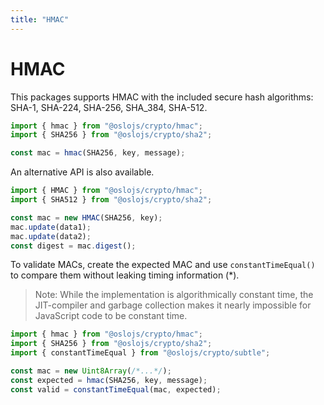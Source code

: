 ```yaml
---
title: "HMAC"
---
```


# HMAC

This packages supports HMAC with the included secure hash algorithms: SHA-1, SHA-224, SHA-256, SHA_384, SHA-512.

```ts
import { hmac } from "@oslojs/crypto/hmac";
import { SHA256 } from "@oslojs/crypto/sha2";

const mac = hmac(SHA256, key, message);
```

An alternative API is also available.

```ts
import { HMAC } from "@oslojs/crypto/hmac";
import { SHA512 } from "@oslojs/crypto/sha2";

const mac = new HMAC(SHA256, key);
mac.update(data1);
mac.update(data2);
const digest = mac.digest();
```

To validate MACs, create the expected MAC and use `constantTimeEqual()` to compare them without leaking timing information (\*).

> Note: While the implementation is algorithmically constant time, the JIT-compiler and garbage collection makes it nearly impossible for JavaScript code to be constant time.

```ts
import { hmac } from "@oslojs/crypto/hmac";
import { SHA256 } from "@oslojs/crypto/sha2";
import { constantTimeEqual } from "@oslojs/crypto/subtle";

const mac = new Uint8Array(/*...*/);
const expected = hmac(SHA256, key, message);
const valid = constantTimeEqual(mac, expected);
```
